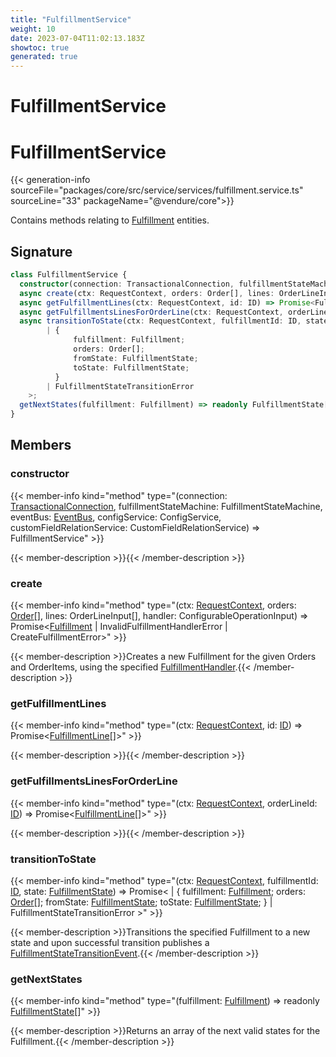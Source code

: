 ```yaml
---
title: "FulfillmentService"
weight: 10
date: 2023-07-04T11:02:13.183Z
showtoc: true
generated: true
---
```

<!-- This file was generated from the Vendure source. Do not modify. Instead, re-run the "docs:build" script -->

# FulfillmentService
<div class="symbol">


# FulfillmentService

{{< generation-info sourceFile="packages/core/src/service/services/fulfillment.service.ts" sourceLine="33" packageName="@vendure/core">}}

Contains methods relating to <a href='/typescript-api/entities/fulfillment#fulfillment'>Fulfillment</a> entities.

## Signature

```TypeScript
class FulfillmentService {
  constructor(connection: TransactionalConnection, fulfillmentStateMachine: FulfillmentStateMachine, eventBus: EventBus, configService: ConfigService, customFieldRelationService: CustomFieldRelationService)
  async create(ctx: RequestContext, orders: Order[], lines: OrderLineInput[], handler: ConfigurableOperationInput) => Promise<Fulfillment | InvalidFulfillmentHandlerError | CreateFulfillmentError>;
  async getFulfillmentLines(ctx: RequestContext, id: ID) => Promise<FulfillmentLine[]>;
  async getFulfillmentsLinesForOrderLine(ctx: RequestContext, orderLineId: ID) => Promise<FulfillmentLine[]>;
  async transitionToState(ctx: RequestContext, fulfillmentId: ID, state: FulfillmentState) => Promise<
        | {
              fulfillment: Fulfillment;
              orders: Order[];
              fromState: FulfillmentState;
              toState: FulfillmentState;
          }
        | FulfillmentStateTransitionError
    >;
  getNextStates(fulfillment: Fulfillment) => readonly FulfillmentState[];
}
```
## Members

### constructor

{{< member-info kind="method" type="(connection: <a href='/typescript-api/data-access/transactional-connection#transactionalconnection'>TransactionalConnection</a>, fulfillmentStateMachine: FulfillmentStateMachine, eventBus: <a href='/typescript-api/events/event-bus#eventbus'>EventBus</a>, configService: ConfigService, customFieldRelationService: CustomFieldRelationService) => FulfillmentService"  >}}

{{< member-description >}}{{< /member-description >}}

### create

{{< member-info kind="method" type="(ctx: <a href='/typescript-api/request/request-context#requestcontext'>RequestContext</a>, orders: <a href='/typescript-api/entities/order#order'>Order</a>[], lines: OrderLineInput[], handler: ConfigurableOperationInput) => Promise&#60;<a href='/typescript-api/entities/fulfillment#fulfillment'>Fulfillment</a> | InvalidFulfillmentHandlerError | CreateFulfillmentError&#62;"  >}}

{{< member-description >}}Creates a new Fulfillment for the given Orders and OrderItems, using the specified
<a href='/typescript-api/fulfillment/fulfillment-handler#fulfillmenthandler'>FulfillmentHandler</a>.{{< /member-description >}}

### getFulfillmentLines

{{< member-info kind="method" type="(ctx: <a href='/typescript-api/request/request-context#requestcontext'>RequestContext</a>, id: <a href='/typescript-api/common/id#id'>ID</a>) => Promise&#60;<a href='/typescript-api/entities/order-line-reference#fulfillmentline'>FulfillmentLine</a>[]&#62;"  >}}

{{< member-description >}}{{< /member-description >}}

### getFulfillmentsLinesForOrderLine

{{< member-info kind="method" type="(ctx: <a href='/typescript-api/request/request-context#requestcontext'>RequestContext</a>, orderLineId: <a href='/typescript-api/common/id#id'>ID</a>) => Promise&#60;<a href='/typescript-api/entities/order-line-reference#fulfillmentline'>FulfillmentLine</a>[]&#62;"  >}}

{{< member-description >}}{{< /member-description >}}

### transitionToState

{{< member-info kind="method" type="(ctx: <a href='/typescript-api/request/request-context#requestcontext'>RequestContext</a>, fulfillmentId: <a href='/typescript-api/common/id#id'>ID</a>, state: <a href='/typescript-api/fulfillment/fulfillment-state#fulfillmentstate'>FulfillmentState</a>) => Promise&#60;         | {               fulfillment: <a href='/typescript-api/entities/fulfillment#fulfillment'>Fulfillment</a>;               orders: <a href='/typescript-api/entities/order#order'>Order</a>[];               fromState: <a href='/typescript-api/fulfillment/fulfillment-state#fulfillmentstate'>FulfillmentState</a>;               toState: <a href='/typescript-api/fulfillment/fulfillment-state#fulfillmentstate'>FulfillmentState</a>;           }         | FulfillmentStateTransitionError     &#62;"  >}}

{{< member-description >}}Transitions the specified Fulfillment to a new state and upon successful transition
publishes a <a href='/typescript-api/events/event-types#fulfillmentstatetransitionevent'>FulfillmentStateTransitionEvent</a>.{{< /member-description >}}

### getNextStates

{{< member-info kind="method" type="(fulfillment: <a href='/typescript-api/entities/fulfillment#fulfillment'>Fulfillment</a>) => readonly <a href='/typescript-api/fulfillment/fulfillment-state#fulfillmentstate'>FulfillmentState</a>[]"  >}}

{{< member-description >}}Returns an array of the next valid states for the Fulfillment.{{< /member-description >}}


</div>

